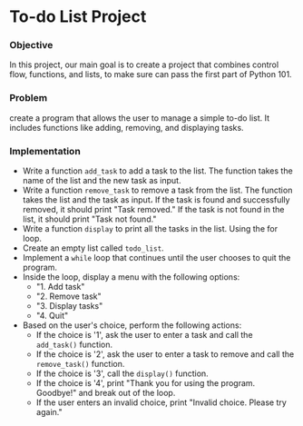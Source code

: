 # To-do List Project

### Objective
In this project, our main goal is to create a project that combines control flow, functions, and lists, to make sure can pass the first part of Python 101.

### Problem
create a program that allows the user to manage a simple to-do list. It includes functions like adding, removing, and displaying tasks.


### Implementation
- Write a function `add_task` to add a task to the list. The function takes the name of the list and the new task as input.
- Write a function `remove_task` to remove a task from the list. The function takes the list and the task as input، If the task is found and successfully removed, it should print "Task removed." If the task is not found in the list, it should print "Task not found."
- Write a function `display` to print all the tasks in the list. Using the for loop.
- Create an empty list called `todo_list`.
- Implement a `while` loop that continues until the user chooses to quit the program.
- Inside the loop, display a menu with the following options:
    - "1. Add task"
    - "2. Remove task"
    - "3. Display tasks"
    - "4. Quit"
- Based on the user's choice, perform the following actions:
    - If the choice is '1', ask the user to enter a task and call the `add_task()` function.
    - If the choice is '2', ask the user to enter a task to remove and call the `remove_task()` function.
    - If the choice is '3', call the `display()` function.
    - If the choice is '4', print "Thank you for using the program. Goodbye!" and break out of the loop.
    - If the user enters an invalid choice, print "Invalid choice. Please try again."

